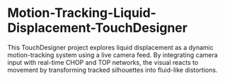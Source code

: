 # Motion-Tracking-Liquid-Displacement-TouchDesigner
This TouchDesigner project explores liquid displacement as a dynamic motion-tracking system using a live camera feed. By integrating camera input with real-time CHOP and TOP networks, the visual reacts to movement by transforming tracked silhouettes into fluid-like distortions.
